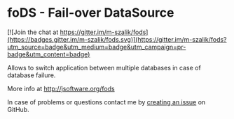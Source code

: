 foDS - Fail-over DataSource
===========================

[![Join the chat at https://gitter.im/m-szalik/fods](https://badges.gitter.im/m-szalik/fods.svg)](https://gitter.im/m-szalik/fods?utm_source=badge&utm_medium=badge&utm_campaign=pr-badge&utm_content=badge)

Allows to switch application between multiple databases in case of database failure.


More info at http://jsoftware.org/fods


In case of problems or questions contact me by [creating an issue](https://github.com/m-szalik/fods/issues/new) on GitHub.
